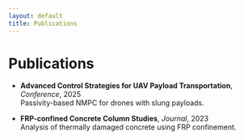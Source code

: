 ```yaml
---
layout: default
title: Publications
---
```


# Publications

- **Advanced Control Strategies for UAV Payload Transportation**, *Conference*, 2025  
  Passivity-based NMPC for drones with slung payloads.

- **FRP-confined Concrete Column Studies**, *Journal*, 2023  
  Analysis of thermally damaged concrete using FRP confinement.
